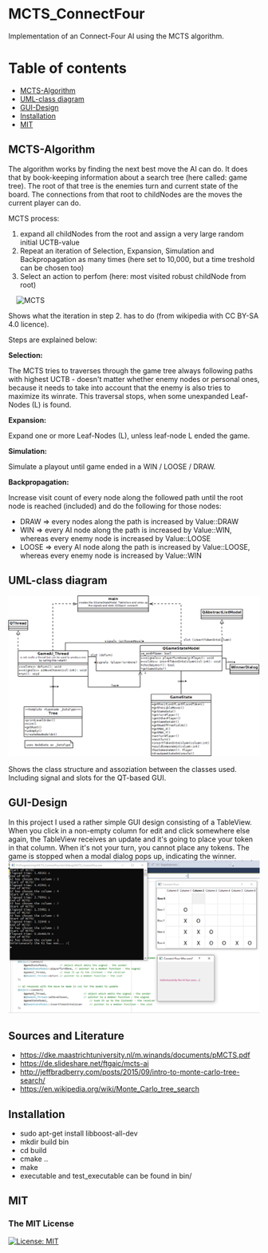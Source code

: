 # MCTS_ConnectFour

Implementation of an Connect-Four AI using the MCTS algorithm.

Table of contents
=================

   * [MCTS-Algorithm](#mcts-algorithm)
   * [UML-class diagram](#uml-class-diagram)
   * [GUI-Design](#gui-design)
   * [Installation](#installation)
   * [MIT](#mit)
         
         
## MCTS-Algorithm

The algorithm works by finding the next best move the AI can do.
It does that by book-keeping information about a search tree (here called: game tree). 
The root of that tree is the enemies turn and current state of the board.
The connections from that root to childNodes are the moves the current player can do.

MCTS process:
1. expand all childNodes from the root and assign a very large random initial UCTB-value
2. Repeat an iteration of Selection, Expansion, Simulation and Backpropagation as many times (here set to 10,000, but a time treshold can be chosen too)
3. Select an action to perfom (here: most visited robust childNode from root)

&nbsp;
&nbsp;
![MCTS](https://upload.wikimedia.org/wikipedia/commons/thumb/6/62/MCTS_%28English%29_-_Updated_2017-11-19.svg/1920px-MCTS_%28English%29_-_Updated_2017-11-19.svg.png)


Shows what the iteration in step 2. has to do (from wikipedia with CC BY-SA 4.0 licence). 

Steps are explained below:

**Selection:**

The MCTS tries to traverses through the game tree always following paths with highest UCTB - doesn't matter whether enemy nodes or personal ones, because it needs to take into account that the enemy is also tries to maximize its winrate. This traversal stops, when some unexpanded Leaf-Nodes (L) is found.

**Expansion:**

Expand one or more Leaf-Nodes (L), unless leaf-node L ended the game.

**Simulation:**

Simulate a playout until game ended in a WIN / LOOSE / DRAW.

**Backpropagation:**

Increase visit count of every node along the followed path until the root node is reached (included) and do the following for those nodes:
* DRAW => every nodes along the path is increased by Value::DRAW
* WIN => every AI node along the path is increased by Value::WIN, whereas every enemy node is increased by Value::LOOSE
* LOOSE => every AI node along the path is increased by Value::LOOSE, whereas every enemy node is increased by Value::WIN


## UML-class diagram

![UML-class diagram](resources/UML_class_dia.png)

Shows the class structure and assoziation between the classes used. Including signal and slots for the QT-based GUI.


## GUI-Design
In this project I used a rather simple GUI design consisting of a TableView. When you click in a non-empty column for edit and click somewhere else again, the TableView receives an update and it's going to place your token in that column. When it's not your turn, you cannot place any tokens. The game is stopped when a modal dialog pops up, indicating the winner.
![GUI design](resources/GUI.PNG)

## Sources and Literature

* https://dke.maastrichtuniversity.nl/m.winands/documents/pMCTS.pdf
* https://de.slideshare.net/ftgaic/mcts-ai
* http://jeffbradberry.com/posts/2015/09/intro-to-monte-carlo-tree-search/
* https://en.wikipedia.org/wiki/Monte_Carlo_tree_search

## Installation

- sudo apt-get install libboost-all-dev
- mkdir build bin
- cd build
- cmake ..
- make
- executable and test_executable can be found in bin/

## MIT
### The MIT License
[![License: MIT](https://img.shields.io/badge/License-MIT-yellow.svg)](https://opensource.org/licenses/MIT)  
